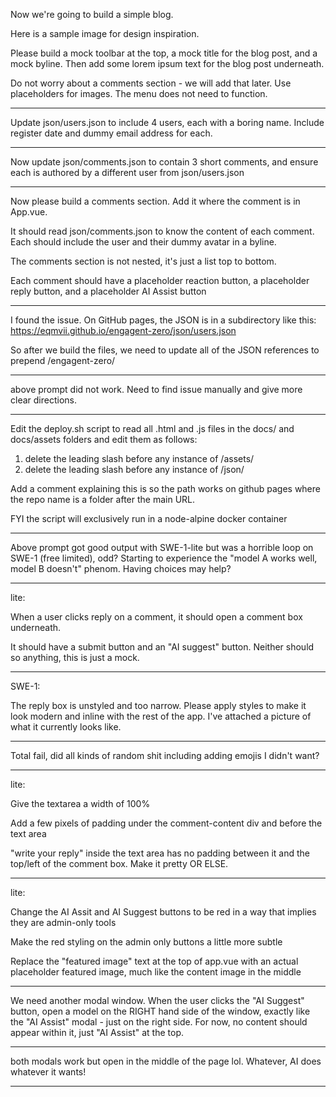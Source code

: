 Now we're going to build a simple blog. 

Here is a sample image for design inspiration.

Please build a mock toolbar at the top, a mock title for the blog post, and a mock byline. Then add some lorem ipsum text for the blog post underneath.

Do not worry about a comments section - we will add that later. Use placeholders for images. The menu does not need to function.

---

Update json/users.json to include 4 users, each with a boring name. Include register date and dummy email address for each.

---

Now update json/comments.json to contain 3 short comments, and ensure each is authored by a different user from json/users.json

---

Now please build a comments section. Add it where the comment is in App.vue.

It should read json/comments.json to know the content of each comment. Each should include the user and their dummy avatar in a byline. 

The comments section is not nested, it's just a list top to bottom.

Each comment should have a placeholder reaction button, a placeholder reply button, and a placeholder AI Assist button

---

I found the issue. On GitHub pages, the JSON is in a subdirectory like this: https://eqmvii.github.io/engagent-zero/json/users.json

So after we build the files, we need to update all of the JSON references to prepend /engagent-zero/

---

above prompt did not work. Need to find issue manually and give more clear directions.

---

Edit the deploy.sh script to read all .html and .js files in the docs/ and docs/assets folders and edit them as follows:

1. delete the leading slash before any instance of /assets/
2. delete the leading slash before any instance of /json/

Add a comment explaining this is so the path works on github pages where the repo name is a folder after the main URL.

FYI the script will exclusively run in a node-alpine docker container 

---

Above prompt got good output with SWE-1-lite but was a horrible loop on SWE-1 (free limited), odd? Starting to experience the "model A works well, model B doesn't" phenom. Having choices may help?

---

lite: 

When a user clicks reply on a comment, it should open a comment box underneath.

It should have a submit button and an "AI suggest" button. Neither should so anything, this is just a mock.

---

SWE-1:

The reply box is unstyled and too narrow. Please apply styles to make it look modern and inline with the rest of the app. I've attached a picture of what it currently looks like.

---

Total fail, did all kinds of random shit including adding emojis I didn't want?

---

lite:

Give the textarea a width of 100%

Add a few pixels of padding under the comment-content div and before the text area

"write your reply" inside the text area has no padding between it and the top/left of the comment box. Make it pretty OR ELSE.

---

lite:

Change the AI Assit and AI Suggest buttons to be red in a way that implies they are admin-only tools

Make the red styling on the admin only buttons a little more subtle 

Replace the "featured image" text at the top of app.vue with an actual placeholder featured image, much like the content image in the middle

---


We need another modal window. When the user clicks the "AI Suggest" button, open a model on the RIGHT hand side of the window, exactly like the "AI Assist" modal - just on the right side. For now, no content should appear within it, just "AI Assist" at the top.

---

both modals work but open in the middle of the page lol. Whatever, AI does whatever it wants!

---

